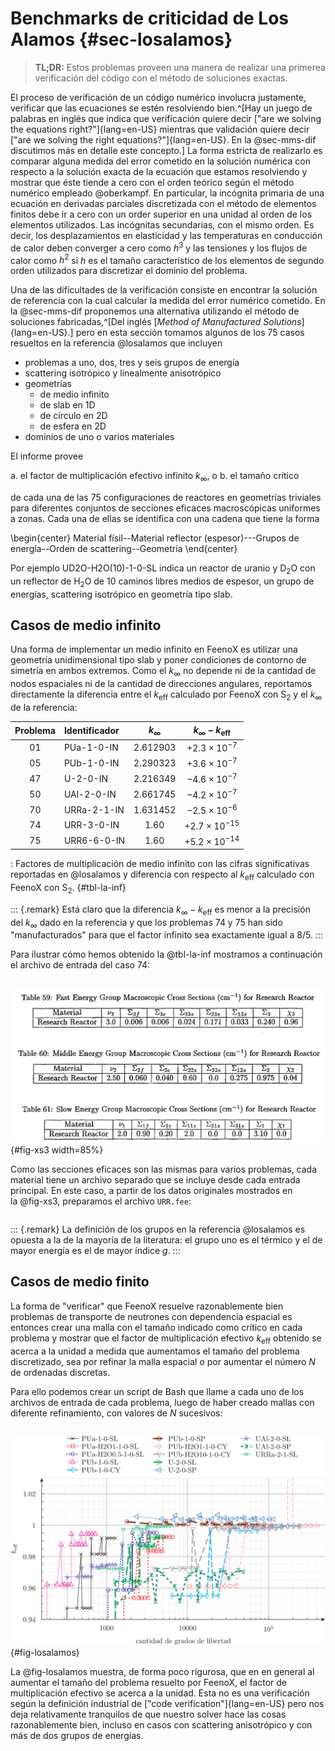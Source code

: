 # Benchmarks de criticidad de Los Alamos {#sec-losalamos}

> **TL;DR:** Estos problemas proveen una manera de realizar una primerea verificación del código con el método de soluciones exactas.

El proceso de verificación de un código numérico involucra justamente, verificar que las ecuaciones se estén resolviendo bien.^[Hay un juego de palabras en inglés que indica que verificación quiere decir ["are we solving the equations right?"]{lang=en-US} mientras que validación quiere decir ["are we solving the right equations?"]{lang=en-US}. En la @sec-mms-dif discutimos más en detalle este concepto.]
La forma estricta de realizarlo es comparar alguna medida del error cometido en la solución numérica con respecto a la solución exacta de la ecuación que estamos resolviendo y mostrar que éste tiende a cero con el orden teórico según el método numérico empleado @oberkampf.
En particular, la incógnita primaria de una ecuación en derivadas parciales discretizada con el método de elementos finitos debe ir a cero con un order superior en una unidad al orden de los elementos utilizados. Las incógnitas secundarias, con el mismo orden.
Es decir, los desplazamientos en elasticidad y las temperaturas en conducción de calor deben converger a cero como $h^3$ y las tensiones y los flujos de calor como $h^2$ si $h$ es el tamaño característico de los elementos de segundo orden utilizados para discretizar el dominio del problema.

Una de las dificultades de la verificación consiste en encontrar la solución de referencia con la cual calcular la medida del error numérico cometido. En la @sec-mms-dif proponemos una alternativa utilizando el método de soluciones fabricadas,^[Del inglés [_Method of Manufactured Solutions_]{lang=en-US}.] pero en esta sección tomamos algunos de los 75 casos resueltos en la referencia @losalamos que incluyen


 * problemas a uno, dos, tres y seis grupos de energía
 * scattering isotrópico y linealmente anisotrópico
 * geometrías
   - de medio infinito
   - de slab en 1D
   - de círculo en 2D
   - de esfera en 2D
 * dominios de uno o varios materiales

El informe provee

 a. el factor de multiplicación efectivo infinito $k_\infty$, o
 b. el tamaño crítico
 
de cada una de las 75 configuraciones de reactores en geometrías triviales para diferentes conjuntos de secciones eficaces macroscópicas uniformes a zonas. Cada una de ellas se identifica con una cadena que tiene la forma

\begin{center}
Material físil--Material reflector (espesor)---Grupos de energía--Orden de scattering--Geometría
\end{center}

Por ejemplo UD2O-H2O(10)-1-0-SL indica un reactor de uranio y D$_2$O con un reflector de H$_2$O de 10 caminos libres medios de espesor, un grupo de energías, scattering isotrópico en geometría tipo slab.




## Casos de medio infinito

Una forma de implementar un medio infinito en FeenoX es utilizar una geometría unidimensional tipo slab y poner condiciones de contorno de simetría en ambos extremos. Como el $k_\infty$ no depende ni de la cantidad de nodos espaciales ni de la cantidad de direcciones angulares, reportamos directamente la diferencia entre el $k_\text{eff}$ calculado por FeenoX con S$_2$ y el $k_\infty$ de la referencia:

Problema | Identificador                             | $k_\infty$               |  $k_\infty - k_\text{eff}$
:-------:|:------------------------------------------|:------------------------:|:------------------------:
 01      | PUa-1-0-IN                                |    2.612903              |   $+2.3 \times 10^{-7}$
 05      | PUb-1-0-IN                                |    2.290323              |   $+3.6 \times 10^{-7}$
 47      | U-2-0-IN                                  |    2.216349              |   $-4.6 \times 10^{-7}$
 50      | UAl-2-0-IN                                |    2.661745              |   $-4.2 \times 10^{-7}$
 70      | URRa-2-1-IN                               |    1.631452              |   $-2.5 \times 10^{-6}$
 74      | URR-3-0-IN                                |    1.60                  |   $+2.7 \times 10^{-15}$
 75      | URR6-6-0-IN                               |    1.60                  |   $+5.2 \times 10^{-14}$

: Factores de multiplicación de medio infinito con las cifras significativas reportadas en @losalamos y diferencia con respecto al $k_\text{eff}$ calculado con FeenoX con S$_2$. {#tbl-la-inf}
         
::: {.remark}
Está claro que la diferencia $k_\infty - k_\text{eff}$ es menor a la precisión del $k_\infty$ dado en la referencia y que los problemas 74 y 75 han sido "manufacturados" para que el factor infinito sea exactamente igual a 8/5.
:::

Para ilustrar cómo hemos obtenido la @tbl-la-inf mostramos a continuación el archivo de entrada del caso 74:

```{.feenox include="la-p74-URR-3-0-IN.fee"}
```

![Secciones eficaces macroscópicas a tres grupos del material URR @losalamos.](xs3.png){#fig-xs3 width=85%}

Como las secciones eficaces son las mismas para varios problemas, cada material tiene un archivo separado que se incluye desde cada entrada principal. En este caso, a partir de los datos originales mostrados en la @fig-xs3, preparamos el archivo `URR.fee`:


```{.feenox include="URR.fee"}
```

::: {.remark}
La definición de los grupos en la referencia @losalamos es opuesta a la de la mayoría de la literatura: el grupo uno es el térmico y el de mayor energía es el de mayor índice $g$.
:::
 
## Casos de medio finito

La forma de "verificar" que FeenoX resuelve razonablemente bien problemas de transporte de neutrones con dependencia espacial es entonces
crear una malla con el tamaño indicado como crítico en cada problema y mostrar que el factor de multiplicación efectivo $k_\text{eff}$ obtenido se acerca a la unidad a medida que aumentamos el tamaño del problema discretizado, sea por refinar la malla espacial o por aumentar el número $N$ de ordenadas discretas. 

Para ello podemos crear un script de Bash que llame a cada uno de los archivos de entrada de cada problema, luego de haber creado mallas con diferente refinamiento, con valores de $N$ sucesivos:

```{.bash include="losalamos.sh"}
```

![Factor de multiplicación vs. cantidad de grados de libertad para 13 de los 75 problemas de @losalamos. A medida que amentamos el tamaño del problema (sea por refinamiento de malla o por incrementar $N$) el $k_\text{eff}$ se acerca a la unidad.](losalamos.svg){#fig-losalamos}

La @fig-losalamos muestra, de forma poco rigurosa, que en en general al aumentar el tamaño del problema resuelto por FeenoX, el factor de multiplicación efectivo se acerca a la unidad.
Esta no es una verificación según la definición industrial de ["code verification"]{lang=en-US} pero nos deja relativamente tranquilos de que nuestro solver hace las cosas razonablemente bien, incluso en casos con scattering anisotrópico y con más de dos grupos de energías.
